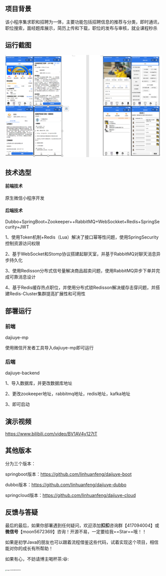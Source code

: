 ## 项目背景
该小程序集求职和招聘为一体，主要功能包括招聘信息的推荐与分类，即时通讯，职位搜索，面经题库展示，简历上传和下载，职位的发布与审核，就业课程秒杀

## 运行截图

![image-20221213223112786](README.assets/image-20221213223112786.png)

## 技术选型

#### 前端技术

原生微信小程序开发

#### 后端技术

Dubbo+SpringBoot+Zookeeper++RabbitMQ+WebSockket+Redis+SpringSecurity+JWT 

1、使用Token机制+Redis（Lua）解决了接口幂等性问题，使用SpringSecurity控制资源访问权限 

2、基于WebSocket和Stomp协议搭建起聊天室，并基于RabbitMQ对聊天消息异步持久化 

3、使用Redisson分布式信号量解决商品超卖问题，使用RabbitMQ异步下单并完成可靠消息设计 

4、基于Redis缓存热点职位，并使用分布式锁Redisson解决缓存击穿问题，并搭建Redis-Cluster集群提高扩展性和可用性

## 部署运行
### 前端

dajiuye-mp

使用微信开发者工具导入dajiuye-mp即可运行

### 后端

dajiuye-backend

1、导入数据库，并更改数据库地址

2、更改zookeeper地址，rabbitmq地址，redis地址，kafka地址

3、即可启动

## 演示视频

https://www.bilibili.com/video/BV1AV4y127tT

## 其他版本

分为三个版本：

springboot版本：https://github.com/linhuanfeng/dajiuye-boot

dubbo版本：https://github.com/linhuanfeng/dajiuye-dubbo

springcloud版本：https://github.com/linhuanfeng/dajiuye-cloud

## 反馈与答疑

最后的最后，如果你部署遇到任何疑问，欢迎添加**扣扣**咨询群【417094004】或**微信号**【moon5672369】咨询！开源不易，一定要给我==Star==哦！！

如果是初学Java的朋友也可以跟着流程借鉴这些代码，试着实现这个项目，相信能对你的成长有所帮助！

如果有心，不妨请博主喝杯茶::laughing::

<img src="../dajiuye-boot/README.assets/image-20230618213213750.png" alt="image-20230618213213750" style="zoom:25%;" />
